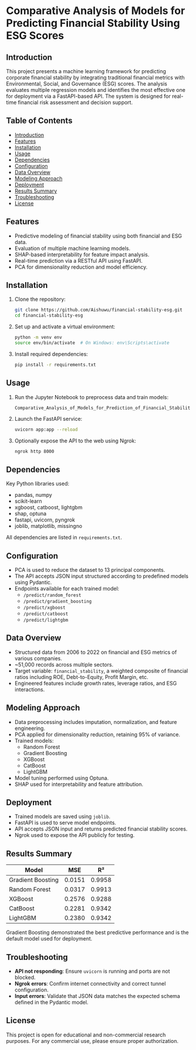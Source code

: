# Comparative Analysis of Models for Predicting Financial Stability Using ESG Scores

## Introduction

This project presents a machine learning framework for predicting corporate financial stability by integrating traditional financial metrics with Environmental, Social, and Governance (ESG) scores. The analysis evaluates multiple regression models and identifies the most effective one for deployment via a FastAPI-based API. The system is designed for real-time financial risk assessment and decision support.

## Table of Contents

- [Introduction](#introduction)
- [Features](#features)
- [Installation](#installation)
- [Usage](#usage)
- [Dependencies](#dependencies)
- [Configuration](#configuration)
- [Data Overview](#data-overview)
- [Modeling Approach](#modeling-approach)
- [Deployment](#deployment)
- [Results Summary](#results-summary)
- [Troubleshooting](#troubleshooting)
- [License](#license)

## Features

- Predictive modeling of financial stability using both financial and ESG data.
- Evaluation of multiple machine learning models.
- SHAP-based interpretability for feature impact analysis.
- Real-time prediction via a RESTful API using FastAPI.
- PCA for dimensionality reduction and model efficiency.

## Installation

1. Clone the repository:
   ```bash
   git clone https://github.com/Aishuwu/financial-stability-esg.git
   cd financial-stability-esg
   ```

2. Set up and activate a virtual environment:
   ```bash
   python -m venv env
   source env/bin/activate  # On Windows: env\Scripts\activate
   ```

3. Install required dependencies:
   ```bash
   pip install -r requirements.txt
   ```

## Usage

1. Run the Jupyter Notebook to preprocess data and train models:
   ```
   Comparative_Analysis_of_Models_for_Prediction_of_Financial_Stability_Using_ESG_Scores.ipynb
   ```

2. Launch the FastAPI service:
   ```bash
   uvicorn app:app --reload
   ```

3. Optionally expose the API to the web using Ngrok:
   ```bash
   ngrok http 8000
   ```

## Dependencies

Key Python libraries used:

- pandas, numpy
- scikit-learn
- xgboost, catboost, lightgbm
- shap, optuna
- fastapi, uvicorn, pyngrok
- joblib, matplotlib, missingno

All dependencies are listed in `requirements.txt`.

## Configuration

- PCA is used to reduce the dataset to 13 principal components.
- The API accepts JSON input structured according to predefined models using Pydantic.
- Endpoints available for each trained model:
  - `/predict/random_forest`
  - `/predict/gradient_boosting`
  - `/predict/xgboost`
  - `/predict/catboost`
  - `/predict/lightgbm`

## Data Overview

- Structured data from 2006 to 2022 on financial and ESG metrics of various companies.
- ~51,000 records across multiple sectors.
- Target variable: `financial_stability`, a weighted composite of financial ratios including ROE, Debt-to-Equity, Profit Margin, etc.
- Engineered features include growth rates, leverage ratios, and ESG interactions.

## Modeling Approach

- Data preprocessing includes imputation, normalization, and feature engineering.
- PCA applied for dimensionality reduction, retaining 95% of variance.
- Trained models:
  - Random Forest
  - Gradient Boosting
  - XGBoost
  - CatBoost
  - LightGBM
- Model tuning performed using Optuna.
- SHAP used for interpretability and feature attribution.

## Deployment

- Trained models are saved using `joblib`.
- FastAPI is used to serve model endpoints.
- API accepts JSON input and returns predicted financial stability scores.
- Ngrok used to expose the API publicly for testing.

## Results Summary

| Model           | MSE     | R²     |
|----------------|---------|--------|
| Gradient Boosting | 0.0151  | 0.9958 |
| Random Forest     | 0.0317  | 0.9913 |
| XGBoost           | 0.2576  | 0.9288 |
| CatBoost          | 0.2281  | 0.9342 |
| LightGBM          | 0.2380  | 0.9342 |

Gradient Boosting demonstrated the best predictive performance and is the default model used for deployment.

## Troubleshooting

- **API not responding**: Ensure `uvicorn` is running and ports are not blocked.
- **Ngrok errors**: Confirm internet connectivity and correct tunnel configuration.
- **Input errors**: Validate that JSON data matches the expected schema defined in the Pydantic model.

## License

This project is open for educational and non-commercial research purposes. For any commercial use, please ensure proper authorization.

